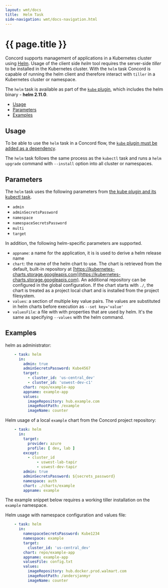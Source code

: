 ```yaml
---
layout: wmt/docs
title:  Helm Task
side-navigation: wmt/docs-navigation.html
---
```


# {{ page.title }}

Concord supports management of applications in a Kubernetes cluster using
[Helm](https://helm.sh/). Usage of the client side _helm_ tool requires the
server-side _tiller_ to be installed in the Kubernetes cluster. With the `helm`
task Concord is capable of running the helm client and therefore interact with
`tiller` in a Kubernetes cluster or namespace.

The `helm` task is available as part of the [`kube` plugin](./kubectl.html),
which includes the helm binary - __helm 2.11.0__.

- [Usage](#usage)
- [Parameters](#parameters)
- [Examples](#examples)


## Usage

To be able to use the `helm` task in a Concord flow, the
[`kube` plugin must be added as a dependency](./kubectl.html#usage).

The `helm` task follows the same process as the `kubectl` task and
runs a `helm upgrade` command with `--install` option into all cluster or
namespaces.

## Parameters

The `helm` task uses the following parameters from
[the kube plugin and its kubectl task](./kubectl.html#).

- `admin`
- `adminSecretsPassword`
- `namespace`
- `namespaceSecretsPassword`
- `multi`
- `target`

In addition, the following helm-specific parameters are supported.

- `appname`: a name for the application, it is is used to derive a helm release
  name
- `chart`: the name of the  helm chart to use. The chart is retrieved from
  the default, built-in repository at
  [https://kubernetes-charts.storage.googleapis.com](https://kubernetes-charts.storage.googleapis.com).
  An additional repository can be configured in the global configuration.
  If the chart starts with `./`, the chart is treated as a project local
  chart and is installed from the project filesystem.
- `values`: a section of multiple key value pairs. The values are substituted
  in helm charts before execution as `--set key='value'`
- `valuesFile`: a file with with properties that are used by helm. It's the
    same as specifying `--values` with the helm command.

<a name="#examples">

## Examples

helm as administrator:

```yaml
    - task: helm
      in:
        admin: true
        adminSecretsPassword: Kube4567
        target:
          - cluster_id: 'us-central_dev'
          - cluster_id: 'uswest-dev-c1'
        chart: repo/example-app
        appname: example-app
        values:
          imageRepository: hub.example.com
          imageRootPath: /example
          imageName: counter
```

Helm usage of a local `example` chart from the Concord project repository:

```yaml
    - task: helm
      in:
        target:
          provider: azure
          profile: [ dev, lab ]
        except:
          - cluster_id
              - uswest-lab-tapir
              - uswest-dev-tapir
        admin: true
        adminSecretsPassword: ${secrets_password}
        namespace: auth
        chart: ./charts/example
        appname: example
```

The example snippet below requires a working tiller installation on the
`example` namespace.

Helm usage with namespace configuration and values file:

```yaml
    - task: helm
      in:
        namespaceSecretsPassword: Kube1234
        namespace: example
        target:
          cluster_id: 'us-central_dev'
        chart: repo/example-app
        appname: example-app
        valuesFile: config.txt
        values:
          imageRepository: hub.docker.prod.walmart.com
          imageRootPath: /andersjanmyr
          imageName: counter
```
